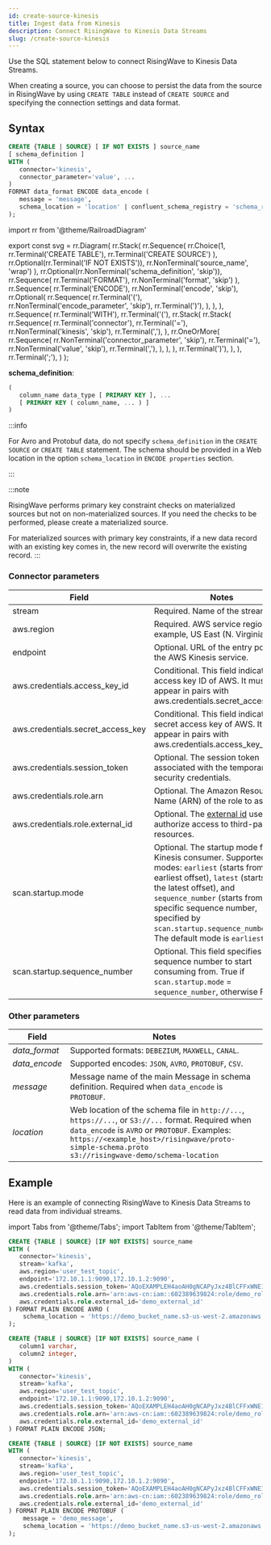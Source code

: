 ```yaml
---
id: create-source-kinesis
title: Ingest data from Kinesis
description: Connect RisingWave to Kinesis Data Streams
slug: /create-source-kinesis
---
```


<head>
  <link rel="canonical" href="https://docs.risingwave.com/docs/current/create-source-kinesis/" />
</head>

Use the SQL statement below to connect RisingWave to Kinesis Data Streams.

When creating a source, you can choose to persist the data from the source in RisingWave by using `CREATE TABLE` instead of `CREATE SOURCE` and specifying the connection settings and data format.

## Syntax

```sql
CREATE {TABLE | SOURCE} [ IF NOT EXISTS ] source_name
[ schema_definition ]
WITH (
   connector='kinesis',
   connector_parameter='value', ...
)
FORMAT data_format ENCODE data_encode (
   message = 'message',
   schema_location = 'location' | confluent_schema_registry = 'schema_registry_url'
);
```

import rr from '@theme/RailroadDiagram'

export const svg = rr.Diagram(
rr.Stack(
rr.Sequence(
rr.Choice(1,
rr.Terminal('CREATE TABLE'),
rr.Terminal('CREATE SOURCE')
),
rr.Optional(rr.Terminal('IF NOT EXISTS')),
rr.NonTerminal('source_name', 'wrap')
),
rr.Optional(rr.NonTerminal('schema_definition', 'skip')),
rr.Sequence(
rr.Terminal('FORMAT'),
rr.NonTerminal('format', 'skip')
),
rr.Sequence(
rr.Terminal('ENCODE'),
rr.NonTerminal('encode', 'skip'),
rr.Optional(
rr.Sequence(
rr.Terminal('('),
rr.NonTerminal('encode_parameter', 'skip'),
rr.Terminal(')'),
),
),
),
rr.Sequence(
rr.Terminal('WITH'),
rr.Terminal('('),
rr.Stack(
rr.Stack(
rr.Sequence(
rr.Terminal('connector'),
rr.Terminal('='),
rr.NonTerminal('kinesis', 'skip'),
rr.Terminal(','),
),
rr.OneOrMore(
rr.Sequence(
rr.NonTerminal('connector_parameter', 'skip'),
rr.Terminal('='),
rr.NonTerminal('value', 'skip'),
rr.Terminal(','),
),
),
),
rr.Terminal(')'),
),
),
rr.Terminal(';'),
)
);

<Drawer SVG={svg} />

**schema_definition**:

```sql
(
   column_name data_type [ PRIMARY KEY ], ...
   [ PRIMARY KEY ( column_name, ... ) ]
)
```

:::info

For Avro and Protobuf data, do not specify `schema_definition` in the `CREATE SOURCE` or `CREATE TABLE` statement. The schema should be provided in a Web location in the option `schema_location` in `ENCODE properties` section.

:::

:::note

RisingWave performs primary key constraint checks on materialized sources but not on non-materialized sources. If you need the checks to be performed, please create a materialized source.

For materialized sources with primary key constraints, if a new data record with an existing key comes in, the new record will overwrite the existing record.
:::

### Connector parameters

| Field                             | Notes                                                                                                                                                                                                                                                                                                |
| --------------------------------- | ---------------------------------------------------------------------------------------------------------------------------------------------------------------------------------------------------------------------------------------------------------------------------------------------------- |
| stream                            | Required. Name of the stream.                                                                                                                                                                                                                                                                        |
| aws.region                        | Required. AWS service region. For example, US East (N. Virginia).                                                                                                                                                                                                                                    |
| endpoint                          | Optional. URL of the entry point for the AWS Kinesis service.                                                                                                                                                                                                                                        |
| aws.credentials.access_key_id     | Conditional. This field indicates the access key ID of AWS. It must appear in pairs with aws.credentials.secret_access_key.                                                                                                                                                                          |
| aws.credentials.secret_access_key | Conditional. This field indicates the secret access key of AWS. It must appear in pairs with aws.credentials.access_key_id.                                                                                                                                                                          |
| aws.credentials.session_token     | Optional. The session token associated with the temporary security credentials.                                                                                                                                                                                                                      |
| aws.credentials.role.arn          | Optional. The Amazon Resource Name (ARN) of the role to assume.                                                                                                                                                                                                                                      |
| aws.credentials.role.external_id  | Optional. The [external id](https://aws.amazon.com/blogs/security/how-to-use-external-id-when-granting-access-to-your-aws-resources/) used to authorize access to third-party resources.                                                                                                             |
| scan.startup.mode                 | Optional. The startup mode for Kinesis consumer. Supported modes: `earliest` (starts from the earliest offset), `latest` (starts from the latest offset), and `sequence_number` (starts from specific sequence number, specified by `scan.startup.sequence_number`). The default mode is `earliest`. |
| scan.startup.sequence_number      | Optional. This field specifies the sequence number to start consuming from. True if `scan.startup.mode` = `sequence_number`, otherwise False.                                                                                                                                                        |

### Other parameters

| Field         | Notes                                                                                                                                                                                                                                                             |
| ------------- | ----------------------------------------------------------------------------------------------------------------------------------------------------------------------------------------------------------------------------------------------------------------- |
| _data_format_ | Supported formats: `DEBEZIUM`, `MAXWELL`, `CANAL`.                                                                                                                                                                                                                |
| _data_encode_ | Supported encodes: `JSON`, `AVRO`, `PROTOBUF`, `CSV`.                                                                                                                                                                                                             |
| _message_     | Message name of the main Message in schema definition. Required when `data_encode` is `PROTOBUF`.                                                                                                                                                                 |
| _location_    | Web location of the schema file in `http://...`, `https://...`, or `S3://...` format. Required when `data_encode` is `AVRO` or `PROTOBUF`. Examples:<br/>`https://<example_host>/risingwave/proto-simple-schema.proto`<br/>`s3://risingwave-demo/schema-location` |

## Example

Here is an example of connecting RisingWave to Kinesis Data Streams to read data from individual streams.

import Tabs from '@theme/Tabs';
import TabItem from '@theme/TabItem';

<Tabs>
<TabItem value="avro" label="Avro" default>

```sql
CREATE {TABLE | SOURCE} [IF NOT EXISTS] source_name
WITH (
   connector='kinesis',
   stream='kafka',
   aws.region='user_test_topic',
   endpoint='172.10.1.1:9090,172.10.1.2:9090',
   aws.credentials.session_token='AQoEXAMPLEH4aoAH0gNCAPyJxz4BlCFFxWNE1OPTgk5TthT+FvwqnKwRcOIfrRh3c/L To6UDdyJwOOvEVPvLXCrrrUtdnniCEXAMPLE/IvU1dYUg2RVAJBanLiHb4IgRmpRV3z rkuWJOgQs8IZZaIv2BXIa2R4OlgkBN9bkUDNCJiBeb/AXlzBBko7b15fjrBs2+cTQtp Z3CYWFXG8C5zqx37wnOE49mRl/+OtkIKGO7fAE',
   aws.credentials.role.arn='arn:aws-cn:iam::602389639824:role/demo_role',
   aws.credentials.role.external_id='demo_external_id'
) FORMAT PLAIN ENCODE AVRO (
    schema_location = 'https://demo_bucket_name.s3-us-west-2.amazonaws.com/demo.avsc'
);
```

</TabItem>
<TabItem value="json" label="JSON" default>

```sql
CREATE {TABLE | SOURCE} [IF NOT EXISTS] source_name (
   column1 varchar,
   column2 integer,
)
WITH (
   connector='kinesis',
   stream='kafka',
   aws.region='user_test_topic',
   endpoint='172.10.1.1:9090,172.10.1.2:9090',
   aws.credentials.session_token='AQoEXAMPLEH4aoAH0gNCAPyJxz4BlCFFxWNE1OPTgk5TthT+FvwqnKwRcOIfrRh3c/L To6UDdyJwOOvEVPvLXCrrrUtdnniCEXAMPLE/IvU1dYUg2RVAJBanLiHb4IgRmpRV3z rkuWJOgQs8IZZaIv2BXIa2R4OlgkBN9bkUDNCJiBeb/AXlzBBko7b15fjrBs2+cTQtp Z3CYWFXG8C5zqx37wnOE49mRl/+OtkIKGO7fAE',
   aws.credentials.role.arn='arn:aws-cn:iam::602389639824:role/demo_role',
   aws.credentials.role.external_id='demo_external_id'
) FORMAT PLAIN ENCODE JSON;
```

</TabItem>
<TabItem value="pb" label="Protobuf" default>

```sql
CREATE {TABLE | SOURCE} [IF NOT EXISTS] source_name
WITH (
   connector='kinesis',
   stream='kafka',
   aws.region='user_test_topic',
   endpoint='172.10.1.1:9090,172.10.1.2:9090',
   aws.credentials.session_token='AQoEXAMPLEH4aoAH0gNCAPyJxz4BlCFFxWNE1OPTgk5TthT+FvwqnKwRcOIfrRh3c/L To6UDdyJwOOvEVPvLXCrrrUtdnniCEXAMPLE/IvU1dYUg2RVAJBanLiHb4IgRmpRV3z rkuWJOgQs8IZZaIv2BXIa2R4OlgkBN9bkUDNCJiBeb/AXlzBBko7b15fjrBs2+cTQtp Z3CYWFXG8C5zqx37wnOE49mRl/+OtkIKGO7fAE',
   aws.credentials.role.arn='arn:aws-cn:iam::602389639824:role/demo_role',
   aws.credentials.role.external_id='demo_external_id'
) FORMAT PLAIN ENCODE PROTOBUF (
    message = 'demo_message',
    schema_location = 'https://demo_bucket_name.s3-us-west-2.amazonaws.com/demo.proto'
);
```

</TabItem>
</Tabs>
